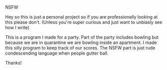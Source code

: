 NSFW

Hey so this is just a personal project so if you are professionally looking at this please don't. (Unless you're super curious and just want to unbiasly see how I write)

This is a program I made for a party. Part of the party includes bowling but because we are in quarantine we are bowling inside an apartment. I made this silly program to keep track of our scores. The NSFW part is just rude condescending language when people gutter ball.

Thanks!
